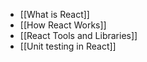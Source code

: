 - [[What is React]]
- [[How React Works]]
- [[React Tools and Libraries]]
- [[Unit testing in React]]